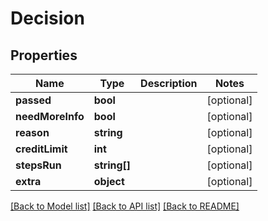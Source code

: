 # Decision

## Properties
Name | Type | Description | Notes
------------ | ------------- | ------------- | -------------
**passed** | **bool** |  | [optional] 
**needMoreInfo** | **bool** |  | [optional] 
**reason** | **string** |  | [optional] 
**creditLimit** | **int** |  | [optional] 
**stepsRun** | **string[]** |  | [optional] 
**extra** | **object** |  | [optional] 

[[Back to Model list]](../README.md#documentation-for-models) [[Back to API list]](../README.md#documentation-for-api-endpoints) [[Back to README]](../README.md)


